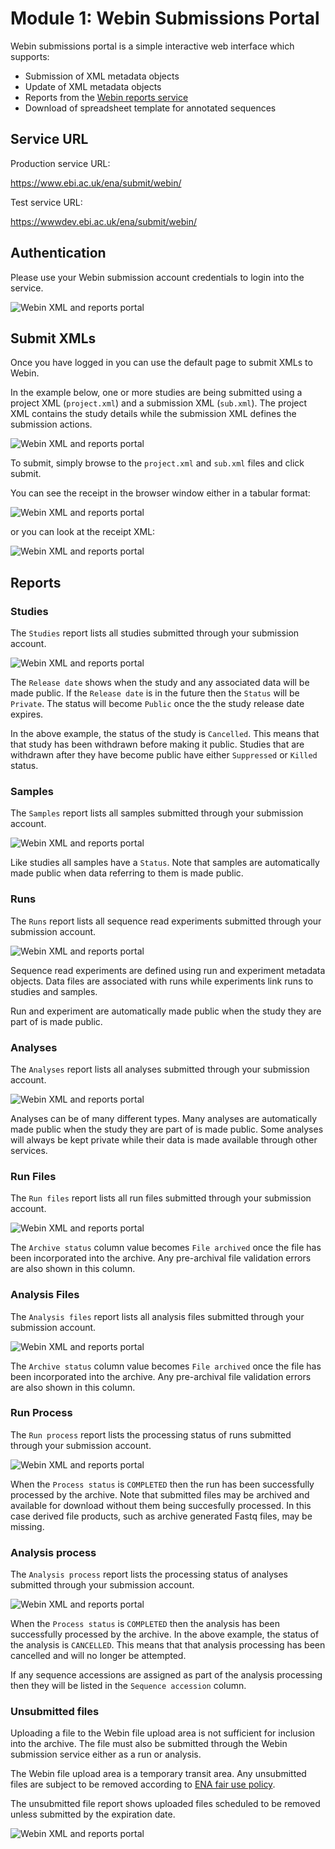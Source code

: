 # Module 1: Webin Submissions Portal

Webin submissions portal is a simple interactive web interface which supports:

* Submission of XML metadata objects
* Update of XML metadata objects
* Reports from the [Webin reports service](prog_10.html)
* Download of spreadsheet template for annotated sequences

## Service URL

Production service URL:

<https://www.ebi.ac.uk/ena/submit/webin/>

Test service URL:

<https://wwwdev.ebi.ac.uk/ena/submit/webin/>

## Authentication

Please use your Webin submission account credentials to login into the service.

![Webin XML and reports portal](images/webin_portal_login.png)

## Submit XMLs

Once you have logged in you can use the default page to submit XMLs to Webin.

In the example below, one or more studies are being submitted using a project XML (`project.xml`) and a
submission XML (`sub.xml`). The project XML contains the study details while the submission XML
defines the submission actions.

![Webin XML and reports portal](images/webin_portal_study.png)

To submit, simply browse to the `project.xml` and `sub.xml` files and click submit.

You can see the receipt in the browser window either in a tabular format:

![Webin XML and reports portal](images/webin_portal_study2.png)

or you can look at the receipt XML:

![Webin XML and reports portal](images/webin_portal_study3.png)

## Reports

### Studies

The `Studies` report lists all studies submitted through your
submission account.

![Webin XML and reports portal](images/webin_portal_studies.png)

The `Release date` shows when the study and any associated data
will be made public. If the `Release date` is in the future
then the `Status` will be `Private`. The status will become `Public`
once the the study release date expires.

In the above example, the status of the study is `Cancelled`. This
means that that study has been withdrawn before making it public.
Studies that are withdrawn after they have become public have
either `Suppressed` or `Killed` status.

### Samples

The `Samples` report lists all samples submitted through your
submission account.

![Webin XML and reports portal](images/webin_portal_samples.png)

Like studies all samples have a `Status`. Note that samples
are automatically made public when data referring to them
is made public.

### Runs

The `Runs` report lists all sequence read experiments submitted through your
submission account.

![Webin XML and reports portal](images/webin_portal_runs.png)

Sequence read experiments are defined using run and experiment metadata
objects. Data files are associated with runs while experiments
link runs to studies and samples.

Run and experiment are automatically made public when
the study they are part of is made public.

### Analyses

The `Analyses` report lists all analyses submitted through your
submission account.

![Webin XML and reports portal](images/webin_portal_analyses.png)

Analyses can be of many different types. Many analyses are automatically made
public when the study they are part of is made public. Some analyses
will always be kept private while their data is made available
through other services.

### Run Files

The `Run files` report lists all run files submitted through your
submission account.

![Webin XML and reports portal](images/webin_portal_run_files.png)

The `Archive status` column value becomes `File archived`
once the file has been incorporated into the archive. Any pre-archival
file validation errors are also shown in this column.

### Analysis Files

The `Analysis files` report lists all analysis files submitted through your
submission account.

![Webin XML and reports portal](images/webin_portal_analysis_files.png)

The `Archive status` column value becomes `File archived`
once the file has been incorporated into the archive. Any pre-archival
file validation errors are also shown in this column.

### Run Process

The `Run process` report lists the processing status of runs submitted through your
submission account.  

![Webin XML and reports portal](images/webin_portal_run_process.png)

When the `Process status` is `COMPLETED` then the run has
been successfully processed by the archive. Note that submitted
files may be archived and available for download without them
being succesfully processed. In this case derived file
products, such as archive generated Fastq files, may
be missing.

### Analysis process

The `Analysis process` report lists the processing status of analyses submitted through your
submission account.  

![Webin XML and reports portal](images/webin_portal_analysis_process.png)

When the `Process status` is `COMPLETED` then the analysis has
been successfully processed by the archive. In the above example, the status of the
analysis is `CANCELLED`. This means that that analysis processing has been
cancelled and will no longer be attempted.

If any sequence accessions are assigned as part of the analysis processing
then they will be listed in the `Sequence accession` column.

### Unsubmitted files

Uploading a file to the Webin file upload area is not sufficient for inclusion into the archive.
The file must also be submitted through the Webin submission service either as a run or analysis.

The Webin file upload area is a temporary transit area. Any unsubmitted files are subject
to be removed according to [ENA fair use policy](upload_01.html).

The unsubmitted file report shows uploaded files scheduled to be removed unless
submitted by the expiration date.

![Webin XML and reports portal](images/webin_portal_unsubmitted_files.png)
